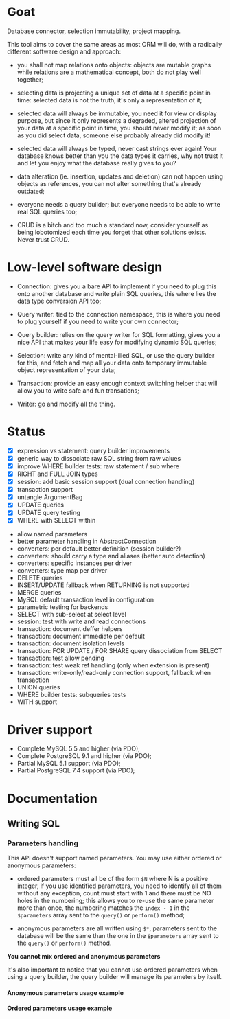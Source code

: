 # Goat

Database connector, selection immutability, project mapping.

This tool aims to cover the same areas as most ORM will do, with a radically
different software design and approach:

 *  you shall not map relations onto objects: objects are mutable graphs while
    relations are a mathematical concept, both do not play well together;

 *  selecting data is projecting a unique set of data at a specific point in
    time: selected data is not the truth, it's only a representation of it;

 *  selected data will always be immutable, you need it for view or display
    purpose, but since it only represents a degraded, altered projection of your
    data at a specific point in time, you should never modify it; as soon as
    you did select data, someone else probably already did modify it!

 *  selected data will always be typed, never cast strings ever again! Your
    database knows better than you the data types it carries, why not trust it
    and let you enjoy what the database really gives to you?

 *  data alteration (ie. insertion, updates and deletion) can not happen using
    objects as references, you can not alter something that's already outdated;

 *  everyone needs a query builder; but everyone needs to be able to write real
    SQL queries too;

 *  CRUD is a bitch and too much a standard now, consider yourself as being
    lobotomized each time you forget that other solutions exists. Never trust
    CRUD.

# Low-level software design

 *  Connection: gives you a bare API to implement if you need to plug this onto
    another database and write plain SQL queries, this where lies the data type
    conversion API too;

 *  Query writer: tied to the connection namespace, this is where you need to
    plug yourself if you need to write your own connector;

 *  Query builder: relies on the query writer for SQL formatting, gives you a
    nice API that makes your life easy for modifying dynamic SQL queries;

 *  Selection: write any kind of mental-illed SQL, or use the query builder for
    this, and fetch and map all your data onto temporary immutable object
    representation of your data;

 *  Transaction: provide an easy enough context switching helper that will allow
    you to write safe and fun transations;

 *  Writer: go and modify all the thing.

# Status

 *  [x] expression vs statement: query builder improvements
 *  [x] generic way to dissociate raw SQL string from raw values
 *  [x] improve WHERE builder tests: raw statement / sub where
 *  [x] RIGHT and FULL JOIN types
 *  [x] session: add basic session support (dual connection handling)
 *  [x] transaction support
 *  [x] untangle ArgumentBag
 *  [x] UPDATE queries
 *  [x] UPDATE query testing
 *  [x] WHERE with SELECT within
 *  allow named parameters
 *  better parameter handling in AbstractConnection
 *  converters: per default better definition (session builder?)
 *  converters: should carry a type and aliases (better auto detection)
 *  converters: specific instances per driver
 *  converters: type map per driver
 *  DELETE queries
 *  INSERT/UPDATE fallback when RETURNING is not supported
 *  MERGE queries
 *  MySQL default transaction level in configuration
 *  parametric testing for backends
 *  SELECT with sub-select at select level
 *  session: test with write and read connections
 *  transaction: document deffer helpers
 *  transaction: document immediate per default
 *  transaction: document isolation levels
 *  transaction: FOR UPDATE / FOR SHARE query dissociation from SELECT
 *  transaction: test allow pending
 *  transaction: test weak ref handling (only when extension is present)
 *  transaction: write-only/read-only connection support, fallback when transaction
 *  UNION queries
 *  WHERE builder tests: subqueries tests
 *  WITH support

# Driver support

 *  Complete MySQL 5.5 and higher (via PDO);
 *  Complete PostgreSQL 9.1 and higher (via PDO);
 *  Partial MySQL 5.1 support (via PDO);
 *  Partial PostgreSQL 7.4 support (via PDO);

# Documentation

## Writing SQL

### Parameters handling

This API doesn't support named parameters. You may use either ordered or
anonymous parameters:

 *  ordered parameters must all be of the form ``$N`` where N is a positive
    integer, if you use identified parameters, you need to identify all of them
    without any exception, count must start with 1 and there must be NO holes
    in the numbering; this allows you to re-use the same parameter more than
    once, the numbering matches the ``index - 1`` in the ``$parameters``
    array sent to the ``query()`` or ``perform()`` method;

 *  anonymous parameters are all written using ``$*``, parameters sent to the
    database will be the same than the one in the ``$parameters`` array sent to
    the ``query()`` or ``perform()`` method.

**You cannot mix ordered and anonymous parameters**

It's also important to notice that you cannot use ordered parameters when using
a query builder, the query builder will manage its parameters by itself.

#### Anonymous parameters usage example

#### Ordered parameters usage example

